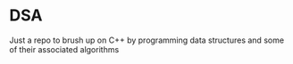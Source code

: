 # DSA
Just a repo to brush up on C++ by programming data structures and some of their associated algorithms
